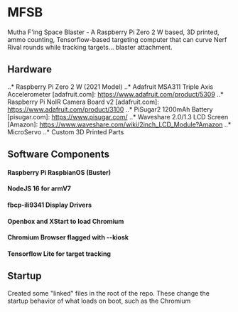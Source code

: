 # MFSB
Mutha F'ing Space Blaster - A Raspberry Pi Zero 2 W based, 3D printed, ammo counting, Tensorflow-based targeting computer that can curve Nerf Rival rounds while tracking targets... blaster attachment.

## Hardware
..* Raspberry Pi Zero 2 W (2021 Model)
..* Adafruit MSA311 Triple Axis Accelerometer [adafruit.com]: https://www.adafruit.com/product/5309
..* Raspberry Pi NoIR Camera Board v2 [adafruit.com]: https://www.adafruit.com/product/3100
..* PiSugar2 1200mAh Battery [pisugar.com]: https://www.pisugar.com/
..* Waveshare 2.0/1.3 LCD Screen [Amazon]: https://www.waveshare.com/wiki/2inch_LCD_Module?Amazon
..* MicroServo
..* Custom 3D Printed Parts

## Software Components
#### Raspberry Pi RaspbianOS (Buster)
#### NodeJS 16 for armV7
#### fbcp-ili9341 Display Drivers
#### Openbox and XStart to load Chromium
#### Chromium Browser flagged with --kiosk
#### Tensorflow Lite for target tracking

## Startup
Created some "linked" files in the root of the repo. These change the startup behavior of what loads on boot, such as the Chromium
